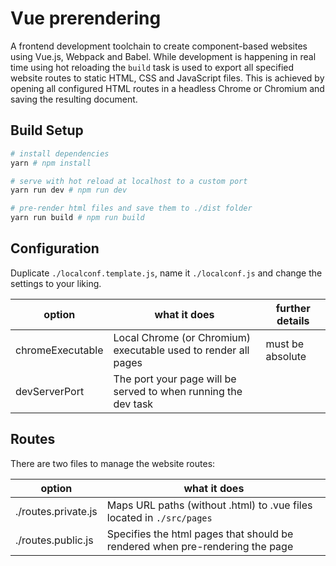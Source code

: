 # Vue prerendering

A frontend development toolchain to create component-based websites using Vue.js, Webpack and Babel.
While development is happening in real time using hot reloading the `build` task is used to export all specified website routes to static HTML, CSS and JavaScript files. This is achieved by opening all configured HTML routes in a headless Chrome or Chromium and saving the resulting document.


## Build Setup

``` bash
# install dependencies
yarn # npm install

# serve with hot reload at localhost to a custom port
yarn run dev # npm run dev

# pre-render html files and save them to ./dist folder
yarn run build # npm run build
```

## Configuration

Duplicate `./localconf.template.js`, name it `./localconf.js` and change the settings to your liking.

| option        |  what it does  | further details |
| ------------- | -- | -- |
| chromeExecutable | Local Chrome (or Chromium) executable used to render all pages | must be absolute |
| devServerPort | The port your page will be served to when running the dev task |  |


## Routes

There are two files to manage the website routes:

| option        |  what it does  |
| ------------- | -- |
| ./routes.private.js | Maps URL paths (without .html) to .vue files located in `./src/pages` |
| ./routes.public.js | Specifies the html pages that should be rendered when pre-rendering the page |
